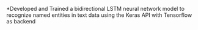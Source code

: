 *Developed and Trained a bidirectional LSTM neural network model to recognize named entities in text data using the Keras API with Tensorflow as backend
